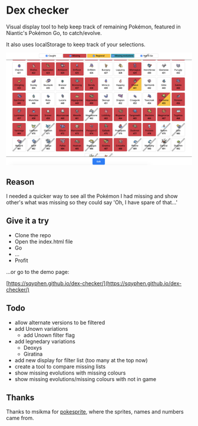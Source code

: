 # Dex checker

Visual display tool to help keep track of remaining Pokémon, featured in Niantic's Pokémon Go, to catch/evolve.

It also uses localStorage to keep track of your selections.

![Alt text](./assets/screenshot.png?raw=true "Screenshot of the page in action")

## Reason

I needed a quicker way to see all the Pokémon I had missing and show other's what was missing so they could say 'Oh, I have spare of that...'

## Give it a try

- Clone the repo
- Open the index.html file
- Go
- ...
- Profit

...or go to the demo page:

[https://sqyphen.github.io/dex-checker/](https://sqyphen.github.io/dex-checker/)

## Todo

- allow alternate versions to be filtered
- add Unown variations
  - add Unown filter flag
- add legnedary variations
  - Deoxys
  - Giratina
- add new display for filter list (too many at the top now)
- create a tool to compare missing lists
- show missing evolutions with missing colours
- show missing evolutions/missing colours with not in game

## Thanks

Thanks to msikma for [pokesprite](https://github.com/msikma/pokesprite), where the sprites, names and numbers came from.
